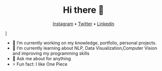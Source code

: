 <h1 align="center">Hi there 👋</h1>

<p align="center">
  <a href="https://www.instagram.com/raislervoigt/">Instagram</a> •
  <a href="https://twitter.com/VoigtRaisler">Twitter</a> •
  <a href="https://www.linkedin.com/in/raisler-voigt7/">Linkedin</a>
</p>
]

- 🔭 I’m currently working on my knowledge, portfolio, personal projects.
- 🌱 I’m currently learning about NLP, Data Visualization,Computer Vision and improving my programming skills 
- 💬 Ask me about for anything 
- ⚡ Fun fact: I like One Piece

